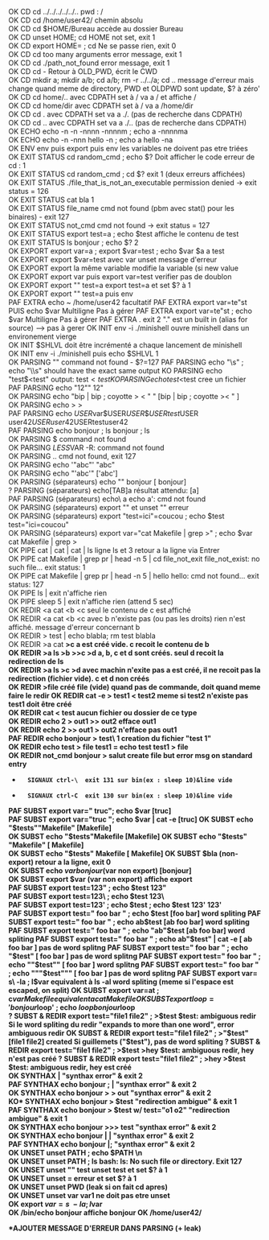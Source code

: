 OK		CD	cd ../../../../../..	pwd : /			
OK		CD	cd /home/user42/	chemin absolu			
OK		CD	cd $HOME/Bureau	accède au dossier Bureau			
OK		CD	unset HOME; cd	HOME not set, exit 1			
OK		CD	export HOME= ; cd	Ne se passe rien, exit 0			
OK		CD	cd too many arguments	error message, exit 1			
OK		CD	cd ./path_not_found	error message, exit 1			
OK		CD	cd -	Retour à OLD_PWD, écrit le CWD			
OK	CD	mkdir a; mkdir a/b; cd a/b; rm -r ../../a; cd ..	message d'erreur mais change quand meme de directory, PWD et OLDPWD sont update, $? à zéro'			
OK		CD	cd home/.. avec CDPATH set à /	va a / et affiche /			
OK		CD	cd home/dir avec CDPATH set à /	va a /home/dir			
OK		CD	cd . avec CDPATH set	va a ./. (pas de recherche dans CDPATH)			
OK		CD	cd .. avec CDPATH set	va a ./.. (pas de recherche dans CDPATH)			
OK		ECHO	echo -n -n -nnnn -nnnnm ; echo a	-nnnnma			
OK		ECHO	echo -n -nnn hello -n ; echo a	hello -na			
OK		ENV	env puis export puis env	les variables ne doivent pas etre triées			
OK		EXIT STATUS	cd random_cmd ; echo $?	Doit afficher le code erreur de cd : 1			
OK		EXIT STATUS	cd random_cmd ; cd $?	exit 1 (deux erreurs affichées)			
OK		EXIT STATUS	./file_that_is_not_an_executable	permission denied -> exit status = 126			
OK		EXIT STATUS	cat bla	1			
OK		EXIT STATUS	file_name	cmd not found (pbm avec stat() pour les binaires) - exit 127			
OK		EXIT STATUS	not_cmd	cmd not found -> exit status = 127			
OK		EXIT STATUS	export test=a ; echo $test	affiche le contenu de test			
OK		EXIT STATUS	ls bonjour ; echo $?	2			
OK		EXPORT	export var=a ; export $var=test ; echo $var $a	a test			
OK		EXPORT	export $var=test avec var unset	message d'erreur		
OK		EXPORT	export la même variable	modifie la variable (si new value			
OK		EXPORT	export var puis export var=test	verifier pas de doublon			
OK		EXPORT	export "" test=a	export test=a et set $? à 1			
OK		EXPORT	export "" test=a puis env				
PAF		EXTRA	echo ~	/home/user42			facultatif
PAF		EXTRA	export var=te"st PUIS echo $var	Multiligne			Pas à gérer
PAF		EXTRA	export var=te"st ; echo $var	Multiligne			Pas à gérer
PAF		EXTRA	.	exit 2			"." est un built in (alias for source) --> pas à gerer
OK		INIT	env -i ./minishell	ouvre minishell dans un environement vierge			
OK		INIT	$SHLVL	doit être incrémenté a chaque lancement de minishell			
OK		INIT	env -i ./minishell puis echo $SHLVL	1			
OK		PARSING	""	command not found - $?=127			
PAF		PARSING	echo "\s" ; echo "\\s"	should have the exact same output
KO		PARSING	echo "test$<test"	output: test$<test
KO		PARSING	echo test$<test		cree un fichier		
PAF		PARSING	echo "12\""	12"			
OK		PARSING	echo "bip | bip ; coyotte > < \" "	[bip | bip ; coyotte >< " ]			
OK		PARSING	echo \>	>			
PAF		PARSING	echo $USER$var\$USER$USER\$USERtest$USER	user42$USERuser42$USERtestuser42			
PAF		PARSING	echo bonjour \; ls	bonjour ; ls			
OK		PARSING	$	command not found			
OK		PARSING	$LESS$VAR	-R: command not found			
OK		PARSING	..	cmd not found, exit 127			
OK		PARSING	echo '"abc"'	"abc"			
OK		PARSING	echo "'abc'"	['abc']			
OK		PARSING (séparateurs)	echo "" bonjour	[ bonjour]			
?		PARSING (séparateurs)	echo[TAB]a	résultat attendu: [a]			
PAF		PARSING (séparateurs)	echo\ a	echo a': cmd not found			
OK		PARSING (séparateurs)	export ""  et unset ""	erreur			
OK		PARSING (séparateurs)	export "test=ici"=coucou ; echo $test	test="ici=coucou"			
OK		PARSING (séparateurs)	export var="cat Makefile | grep >" ; echo $var	cat Makefile | grep >			
OK		PIPE	cat | cat | cat | ls	ligne ls et 3 retour a la ligne via Entrer			
OK		PIPE	cat Makefile | grep pr | head -n 5 | cd file_not_exit	file_not_exist: no such file... exit status: 1			
OK		PIPE	cat Makefile | grep pr | head -n 5 | hello	hello: cmd not found... exit status: 127			
OK		PIPE	ls | exit	n'affiche rien			
OK		PIPE	sleep 5 | exit	n'affiche rien (attend 5 sec)			
OK		REDIR	<a cat <b <c	seul le contenu de c est affiché			
OK		REDIR	<a cat <b <c      avec b n'existe pas (ou pas les droits)	rien n'est affiché. message d'erreur concernant b			
OK		REDIR	> test | echo blabla; rm test	blabla			
OK		REDIR	>a cat <b >>c 	a est créé vide. c recoit le contenu de b			
OK		REDIR	>a ls >b >>c >d	a, b, c et d sont créés. seul d recoit la redirection de ls			
OK		REDIR	>a ls <machin >>c >d     avec machin n'exite pas	a est créé, il ne recoit pas la redirection (fichier vide). c et d non créés			
OK		REDIR	>file	créé file (vide)			quand pas de commande, doit quand meme faire le redir
OK		REDIR	cat -e > test1 < test2	meme si test2 n'existe pas test1 doit être créé			
OK		REDIR	cat < test	aucun fichier ou dossier de ce type			
OK		REDIR	echo 2 > out1 >> out2	efface out1			
OK		REDIR	echo 2 >> out1 > out2	n'efface pas out1			
PAF		REDIR	echo bonjour > test\ 1	creation du fichier "test 1"			
OK		REDIR	echo test > file test1	= echo test test1 > file			
OK		REDIR	not_cmd bonjour > salut	create file but error msg on standard entry			
-		SIGNAUX	ctrl-\	exit 131 sur bin(ex : sleep 10)&line vide			
-		SIGNAUX	ctrl-C	exit 130 sur bin(ex : sleep 10)&line vide			
PAF		SUBST	export var="  truc"; echo $var	[truc]			
PAF		SUBST	export var="truc  "; echo $var | cat -e	[truc]			
OK		SUBST	echo "$tests""Makefile"	[Makefile]			
OK		SUBST	echo "$tests"Makefile	[Makefile]			
OK		SUBST	echo "$tests" "Makefile"	[ Makefile]			
OK		SUBST	echo "$tests" Makefile 		[ Makefile]
OK		SUBST	$bla (non-export)	retour a la ligne, exit 0			
OK		SUBST	echo $var bonjour ($var non export)	[bonjour]			
OK		SUBST	export $var (var non export)	affiche export			
PAF		SUBST	export test=123\" ; echo $test	123"			
PAF		SUBST	export test=123\\ ; echo $test	123\			
PAF		SUBST	export test=123\' ; echo $test ; echo $test	123' 123'			
PAF		SUBST	export test="  foo    bar  " ; echo $test	[foo bar]			word spliting
PAF		SUBST	export test="  foo    bar  " ; echo ab$test	[ab foo bar]			word spliting
PAF		SUBST	export test="  foo    bar  " ; echo "ab"$test	[ab foo bar]			word spliting
PAF		SUBST	export test=" foo   bar " ; echo ab"$test" | cat -e	[ ab foo   bar ]			pas de word splitng
PAF		SUBST	export test=" foo   bar " ; echo "$test"	[ foo   bar ]			pas de word splitng
PAF		SUBST	export test=" foo   bar " ; echo ""$test""	[ foo bar ]			word splitng
PAF		SUBST	export test=" foo   bar " ; echo """$test"""	[ foo   bar ]			pas de word splitng
PAF		SUBST	export var= s\ -la ; l$var	equivalent à ls -al			word spliting (meme si l'espace est escaped, on split)
OK		SUBST	export var=at ; c$var Makefile	equivalent a cat Makefile			
OK		SUBST	export loop='bonjour$loop' ; echo $loop	bonjour$loop			
?		SUBST & REDIR	export test="file1 file2" ; >$test	$test: ambiguous redir			Si le word spliting du redir "expands to more than one word", error ambiguous redir
OK		SUBST & REDIR	export test="file1 file2" ; >"$test"	[file1 file2] created			Si guillemets ("$test"), pas de word spliting
?		SUBST & REDIR	export test="file1 file2" ; >$test >hey	$test: ambiguous redir, hey n'est pas créé			
?		SUBST & REDIR	export test="file1 file2" ; >hey >$test	$test: ambiguous redir, hey est créé			
OK		SYNTHAX	|	"synthax error" & exit 2			
PAF		SYNTHAX	echo bonjour ; |	"synthax error" & exit 2			
OK		SYNTHAX	echo bonjour > > out	"synthax error" & exit 2			
KO*		SYNTHAX echo bonjour > $test	"redirection ambigue" & exit 1			
PAF		SYNTHAX	echo bonjour > $test w/ test="o1 o2"	"redirection ambigue" & exit 1			
OK		SYNTHAX	echo bonjour >>> test	"synthax error" & exit 2			
OK		SYNTHAX	echo bonjour | |	"synthax error" & exit 2			
PAF		SYNTHAX	echo bonjour |;	"synthax error" & exit 2			
OK		UNSET	unset PATH ; echo $PATH	\n			
OK		UNSET	unset PATH ; ls	bash: ls: No such file or directory. Exit 127			
OK		UNSET	unset "" test	unset test et set $? à 1			
OK		UNSET	unset =	erreur et set $? à 1			
OK		UNSET	unset PWD	(leak si on fait cd apres)			
OK		UNSET	unset var	var1 ne doit pas etre unset			
OK		export $var=s\ -la ; l$var				
OK		/bin/echo bonjour	affiche bonjour
OK		/home/user42/	

*AJOUTER MESSAGE D'ERREUR DANS PARSING (+ leak)